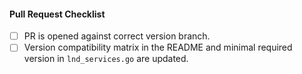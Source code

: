 #### Pull Request Checklist

- [ ] PR is opened against correct version branch.
- [ ] Version compatibility matrix in the README and minimal required version
      in `lnd_services.go` are updated.

